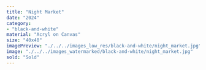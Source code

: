 ```yaml
---
title: "Night Market"
date: "2024"
category: 
- "black-and-white"
material: "Acryl on Canvas"
size: "40x40"
imagePreview: "./../../images_low_res/black-and-white/night_market.jpg"
image: "./../../images_watermarked/black-and-white/night_market.jpg"
sold: "Sold"
---
```

